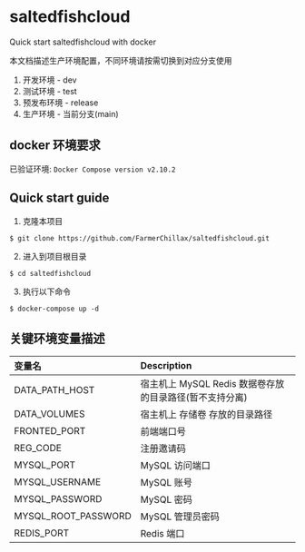 # saltedfishcloud
Quick start  saltedfishcloud with docker

本文档描述生产环境配置，不同环境请按需切换到对应分支使用
1. 开发环境 - dev
2. 测试环境 - test
3. 预发布环境 - release
4. 生产环境 - 当前分支(main)

## docker 环境要求
已验证环境: `Docker Compose version v2.10.2`

## Quick start guide
1. 克隆本项目
```shell
$ git clone https://github.com/FarmerChillax/saltedfishcloud.git
```
2. 进入到项目根目录

```shell
$ cd saltedfishcloud
```

3. 执行以下命令
```shell
$ docker-compose up -d
```

## 关键环境变量描述

| 变量名              | Description                                             |
| :------------------ | :------------------------------------------------------ |
| DATA_PATH_HOST      | 宿主机上 MySQL Redis 数据卷存放的目录路径(暂不支持分离) |
| DATA_VOLUMES        | 宿主机上 存储卷 存放的目录路径                          |
| FRONTED_PORT        | 前端端口号                                              |
| REG_CODE            | 注册邀请码                                              |
| MYSQL_PORT          | MySQL 访问端口                                          |
| MYSQL_USERNAME      | MySQL 账号                                              |
| MYSQL_PASSWORD      | MySQL 密码                                              |
| MYSQL_ROOT_PASSWORD | MySQL 管理员密码                                        |
| REDIS_PORT          | Redis 端口                                              |